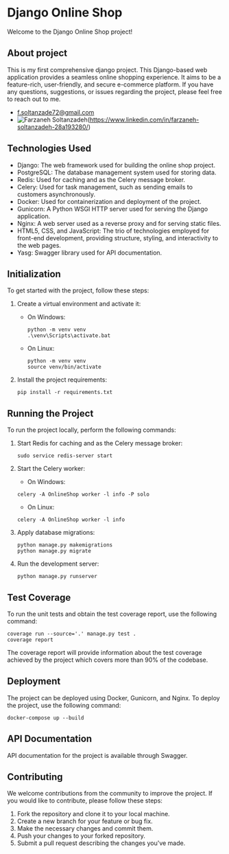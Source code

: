 # Django Online Shop

Welcome to the Django Online Shop project!

## About project

This is my first comprehensive django project. This Django-based web application provides a seamless online shopping experience. It aims to be a feature-rich, user-friendly, and secure e-commerce platform.
If you have any questions, suggestions, or issues regarding the project, please feel free to reach out to me.

- [f.soltanzade72@gmail.com](mailto:f.soltanzade72@gmail.com)
- ![Farzaneh Soltanzadeh](static/images/linkedin_logo.svg)(https://www.linkedin.com/in/farzaneh-soltanzadeh-28a193280/)

## Technologies Used

- Django: The web framework used for building the online shop project.
- PostgreSQL: The database management system used for storing data.
- Redis: Used for caching and as the Celery message broker.
- Celery: Used for task management, such as sending emails to customers asynchronously.
- Docker: Used for containerization and deployment of the project.
- Gunicorn: A Python WSGI HTTP server used for serving the Django application.
- Nginx: A web server used as a reverse proxy and for serving static files.
- HTML5, CSS, and JavaScript: The trio of technologies employed for front-end development, providing structure, styling, and interactivity to the web pages.
- Yasg: Swagger library used for API documentation.

## Initialization

To get started with the project, follow these steps:

1. Create a virtual environment and activate it:

   - On Windows:
     ```shell
     python -m venv venv
     .\venv\Scripts\activate.bat
     ```
   - On Linux:
     ```shell
     python -m venv venv
     source venv/bin/activate
     ```

2. Install the project requirements:
   
   ```shell
   pip install -r requirements.txt
   
## Running the Project

To run the project locally, perform the following commands:

1. Start Redis for caching and as the Celery message broker:

   ```shell
   sudo service redis-server start

2. Start the Celery worker:
   - On Windows:
    ```shell
    celery -A OnlineShop worker -l info -P solo
    ```
   - On Linux:
    ```shell
    celery -A OnlineShop worker -l info
    ````

3. Apply database migrations:

    ```shell
    python manage.py makemigrations
    python manage.py migrate
    ```

4. Run the development server:

    ````shell
    python manage.py runserver
    ````


## Test Coverage

To run the unit tests and obtain the test coverage report, use the following command:


````shell
coverage run --source='.' manage.py test .
coverage report

````

The coverage report will provide information about the test coverage achieved by the project which covers more than 90% of the codebase.

## Deployment

The project can be deployed using Docker, Gunicorn, and Nginx. To deploy the project, use the following command:

```shell
docker-compose up --build
````

## API Documentation

API documentation for the project is available through Swagger.


## Contributing

We welcome contributions from the community to improve the project. If you would like to contribute, please follow these steps:

1. Fork the repository and clone it to your local machine.
2. Create a new branch for your feature or bug fix.
3. Make the necessary changes and commit them.
4. Push your changes to your forked repository.
5. Submit a pull request describing the changes you've made.
